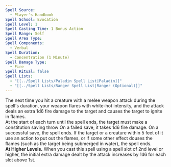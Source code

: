 ```yaml
---
Spell Source:
  - Player's Handbook
Spell School: Evocation
Spell Level: 1
Spell Casting Time: 1 Bonus Action
Spell Range: Self
Spell Area Type: 
Spell Components:
  - Verbal
Spell Duration:
  - Concentration (1 Minute)
Spell Damage Type:
  - Fire
Spell Ritual: false
Spell Lists:
  - "[[../Spell Lists/Paladin Spell List|Paladin]]"
  - "[[../Spell Lists/Ranger Spell List|Ranger (Optional)]]"
---
```


The next time you hit a creature with a melee weapon attack during the spell's duration, your weapon flares with white-hot intensity, and the attack deals an extra 1d6 fire damage to the target and causes the target to ignite in flames.  
At the start of each turn until the spell ends, the target must make a constitution saving throw On  a failed save, it takes 1d6 fire damage. On a successful save, the spell ends. If the target or a creature within 5 feet of it use an action to put out the flames, or if some other effect douses the flames (such as the target being submerged in water), the spell ends.  
**At Higher Levels.** When you cast this spell using a spell slot of 2nd level or higher, the initial extra damage dealt by the attack increases by 1d6 for each slot above 1st.
